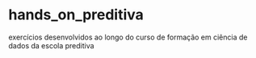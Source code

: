# hands_on_preditiva
exercícios desenvolvidos ao longo do curso de formação em ciência de dados da escola preditiva
